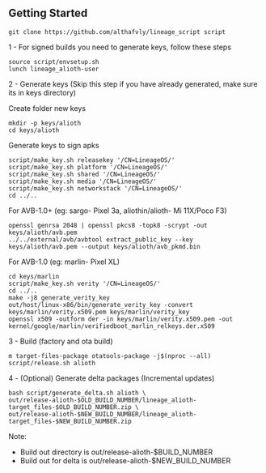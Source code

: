 ## Getting Started

    git clone https://github.com/althafvly/lineage_script script

1 - For signed builds you need to generate keys, follow these steps

    source script/envsetup.sh
    lunch lineage_alioth-user

2 - Generate keys (Skip this step if you have already generated, make sure its in keys directory)

Create folder new keys

    mkdir -p keys/alioth
    cd keys/alioth

Generate keys to sign apks

    script/make_key.sh releasekey '/CN=LineageOS/'
    script/make_key.sh platform '/CN=LineageOS/'
    script/make_key.sh shared '/CN=LineageOS/'
    script/make_key.sh media '/CN=LineageOS/'
    script/make_key.sh networkstack '/CN=LineageOS/'
    cd ../..

For AVB-1.0+ (eg: sargo- Pixel 3a, aliothin/alioth- Mi 11X/Poco F3)

    openssl genrsa 2048 | openssl pkcs8 -topk8 -scrypt -out keys/alioth/avb.pem
    ../../external/avb/avbtool extract_public_key --key keys/alioth/avb.pem --output keys/alioth/avb_pkmd.bin

For AVB-1.0 (eg: marlin- Pixel XL)

    cd keys/marlin
    script/make_key.sh verity '/CN=LineageOS/'
    cd ../..
    make -j8 generate_verity_key
    out/host/linux-x86/bin/generate_verity_key -convert keys/marlin/verity.x509.pem keys/marlin/verity_key
    openssl x509 -outform der -in keys/marlin/verity.x509.pem -out kernel/google/marlin/verifiedboot_marlin_relkeys.der.x509

3 - Build (factory and ota build)

    m target-files-package otatools-package -j$(nproc --all)
    script/release.sh alioth

4 - (Optional) Generate delta packages (Incremental updates)

    bash script/generate_delta.sh alioth \
    out/release-alioth-$OLD_BUILD_NUMBER/lineage_alioth-target_files-$OLD_BUILD_NUMBER.zip \
    out/release-alioth-$NEW_BUILD_NUMBER/lineage_alioth-target_files-$NEW_BUILD_NUMBER.zip

Note:

- Build out directory is out/release-alioth-$BUILD_NUMBER
- Build out for delta is out/release-alioth-$NEW_BUILD_NUMBER
